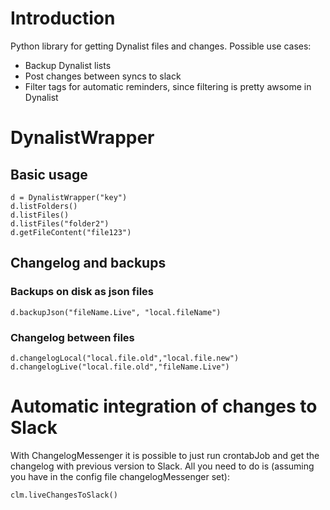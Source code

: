 # Introduction

Python library for getting Dynalist files and changes.
Possible use cases:
* Backup Dynalist lists
* Post changes between syncs to slack
* Filter tags for automatic reminders, since filtering is pretty awsome in Dynalist


# DynalistWrapper

## Basic usage

```
d = DynalistWrapper("key")
d.listFolders()
d.listFiles()
d.listFiles("folder2")
d.getFileContent("file123")
```

## Changelog and backups

### Backups on disk as json files

```
d.backupJson("fileName.Live", "local.fileName")
```

### Changelog between files

```
d.changelogLocal("local.file.old","local.file.new")
d.changelogLive("local.file.old","fileName.Live")
```

# Automatic integration of changes to Slack

With ChangelogMessenger it is possible to just run crontabJob and get the changelog with previous version to Slack. All you need to do is (assuming you have in the config file changelogMessenger set):

```
clm.liveChangesToSlack()
```

